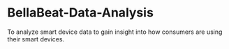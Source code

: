 # BellaBeat-Data-Analysis
To analyze smart device data to gain insight into how consumers are using their smart devices.
